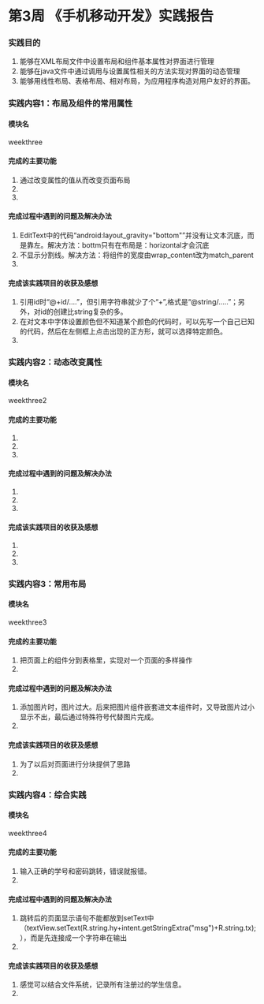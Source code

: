 # 第3周 《手机移动开发》实践报告
### 实践目的
1. 能够在XML布局文件中设置布局和组件基本属性对界面进行管理
1. 能够在java文件中通过调用与设置属性相关的方法实现对界面的动态管理 
1. 能够用线性布局、表格布局、相对布局，为应用程序构造对用户友好的界面。
### 实践内容1：布局及组件的常用属性
#### 模块名
weekthree
#### 完成的主要功能
1. 通过改变属性的值从而改变页面布局
1. 
1. 
#### 完成过程中遇到的问题及解决办法
1. EditText中的代码“android:layout_gravity="bottom"”并没有让文本沉底，而是靠左。解决方法：bottm只有在布局是：horizontal才会沉底
1. 不显示分割线。解决方法：将组件的宽度由wrap_content改为match_parent
1. 
#### 完成该实践项目的收获及感想
1. 引用id时“@+id/....”，但引用字符串就少了个“+”,格式是“@string/.....”；另外，对id的创建比string复杂的多。
1. 在对文本中字体设置颜色但不知道某个颜色的代码时，可以先写一个自己已知的代码，然后在左侧框上点击出现的正方形，就可以选择特定颜色。
1. 
### 实践内容2：动态改变属性
#### 模块名
weekthree2
#### 完成的主要功能
1. 
1. 
1. 
#### 完成过程中遇到的问题及解决办法
1. 
1. 
1. 
#### 完成该实践项目的收获及感想
1. 
1. 
1. 
### 实践内容3：常用布局
#### 模块名
weekthree3
#### 完成的主要功能
1. 把页面上的组件分到表格里，实现对一个页面的多样操作
1. 
#### 完成过程中遇到的问题及解决办法
1. 添加图片时，图片过大。后来把图片组件嵌套进文本组件时，又导致图片过小显示不出，最后通过特殊符号代替图片完成。
1. 
#### 完成该实践项目的收获及感想
1. 为了以后对页面进行分块提供了思路
1. 
### 实践内容4：综合实践
#### 模块名
weekthree4
#### 完成的主要功能
1. 输入正确的学号和密码跳转，错误就报错。
1. 
#### 完成过程中遇到的问题及解决办法
1. 跳转后的页面显示语句不能都放到setText中（textView.setText(R.string.hy+intent.getStringExtra("msg")+R.string.tx);），而是先连接成一个字符串在输出
1. 
#### 完成该实践项目的收获及感想
1. 感觉可以结合文件系统，记录所有注册过的学生信息。
1. 